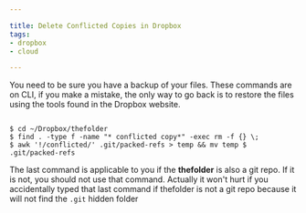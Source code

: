 ```yaml
---

title: Delete Conflicted Copies in Dropbox
tags:
- dropbox
- cloud

---
```


You need to be sure you have a backup of your files. These commands are on CLI, if you make a mistake, the only way to go back is to restore the files using the tools found in the Dropbox website.

~~~

$ cd ~/Dropbox/thefolder
$ find . -type f -name "* conflicted copy*" -exec rm -f {} \;
$ awk '!/conflicted/' .git/packed-refs > temp && mv temp $ .git/packed-refs

~~~

The last command is applicable to you if the **thefolder** is also a git repo. If it is not, you should not use that command. Actually it won't hurt if you accidentally typed that last command if thefolder is not a git repo because it will not find the `.git` hidden folder

